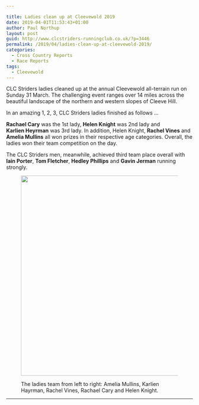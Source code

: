 ```yaml
---

title: Ladies clean up at Cleevewold 2019
date: 2019-04-01T11:53:43+01:00
author: Paul Northup
layout: post
guid: http://www.clcstriders-runningclub.co.uk/?p=3446
permalink: /2019/04/ladies-clean-up-at-cleevewold-2019/
categories:
  - Cross Country Reports
  - Race Reports
tags:
  - Cleevewold
---
```

CLC Striders ladies cleaned up at the annual Cleevewold all-terrain run on Sunday 31 March. The challenging event ranges over 14 miles across the beautiful landscape of the northern and western slopes of Cleeve Hill.

In an amazing 1, 2, 3, CLC Striders ladies finished as follows …&nbsp;

**Rachael&nbsp;Cary** was the 1st lady,&nbsp;**Helen&nbsp;Knight** was 2nd lady&nbsp;and **Karlien&nbsp;Heyrman** was 3rd lady. In addition, Helen Knight, **Rachel Vines** and **Amelia Mullins** all won prizes in their respective age categories. Overall, the ladies won their team competition on the day.

The CLC Striders men, meanwhile, achieved third team place overall with **Iain Porter**, **Tom Fletcher**, **Hedley Phillips** and **Gavin Jerman** running strongly.<figure class="wp-block-image is-resized">

<img src="http://www.clcstriders-runningclub.co.uk/wplive/wp-content/uploads/2019/04/Cleevewold-ladies-31.3.19.jpg" alt="" class="wp-image-3447" width="720" height="540" srcset="http://www.clcstriders-runningclub.co.uk/wplive/wp-content/uploads/2019/04/Cleevewold-ladies-31.3.19.jpg 960w, http://www.clcstriders-runningclub.co.uk/wplive/wp-content/uploads/2019/04/Cleevewold-ladies-31.3.19-300x225.jpg 300w, http://www.clcstriders-runningclub.co.uk/wplive/wp-content/uploads/2019/04/Cleevewold-ladies-31.3.19-768x576.jpg 768w" sizes="(max-width: 720px) 100vw, 720px" /> <figcaption>The ladies team from left to right: Amelia Mullins, Karlien Hayrman, Rachel Vines, Rachael Cary and Helen Knight.</figcaption></figure> 

****